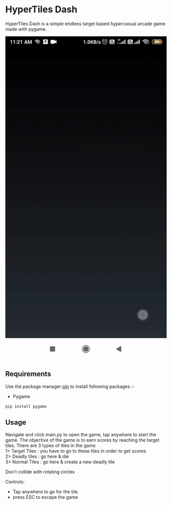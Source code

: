 # HyperTiles Dash



HyperTiles Dash is a simple endless target based hypercasual arcade game made with pygame.

![Alt text](app.gif?raw=true "HyperTiles Dash")

## Requirements

Use the package manager [pip](https://pip.pypa.io/en/stable/) to install following packages :-

* Pygame

```bash
pip install pygame
```

## Usage

Navigate and click main.py to open the game, tap anywhere to start the game. The objective of the game is to earn scores by reaching the target tiles. There are 3 types of tiles in the game\
1> Target Tiles : you have to go to these tiles in order to get scores\
2> Deadly tiles : go here & die\
3> Normal Tiles : go here & create a new deadly tile

Don't collide with rotating circles

Controls:

* Tap anywhere to go for the tile.
* press ESC to escape the game
